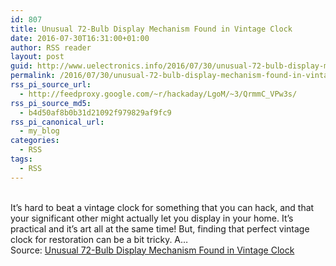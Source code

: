 ```yaml
---
id: 807
title: Unusual 72-Bulb Display Mechanism Found in Vintage Clock
date: 2016-07-30T16:31:00+01:00
author: RSS reader
layout: post
guid: http://www.uelectronics.info/2016/07/30/unusual-72-bulb-display-mechanism-found-in-vintage-clock/
permalink: /2016/07/30/unusual-72-bulb-display-mechanism-found-in-vintage-clock/
rss_pi_source_url:
  - http://feedproxy.google.com/~r/hackaday/LgoM/~3/QrmmC_VPw3s/
rss_pi_source_md5:
  - b4d50af8b0b31d21092f979829af9fc9
rss_pi_canonical_url:
  - my_blog
categories:
  - RSS
tags:
  - RSS
---
```

&#013;  
It’s hard to beat a vintage clock for something that you can hack, and that your significant other might actually let you display in your home. It’s practical and it’s art all at the same time! But, finding that perfect vintage clock for restoration can be a bit tricky. A…&#013;  
Source: <a href="http://feedproxy.google.com/~r/hackaday/LgoM/~3/QrmmC_VPw3s/" target="_blank">Unusual 72-Bulb Display Mechanism Found in Vintage Clock</a>